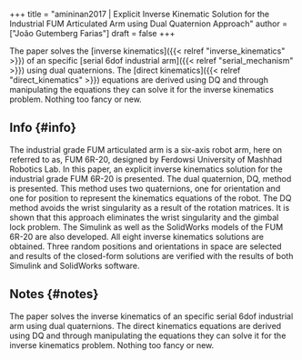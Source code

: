 +++
title = "amininan2017 | Explicit Inverse Kinematic Solution for the Industrial FUM Articulated Arm using Dual Quaternion Approach"
author = ["João Gutemberg Farias"]
draft = false
+++

The paper solves the [inverse kinematics]({{< relref "inverse_kinematics" >}}) of an specific [serial 6dof industrial arm]({{< relref "serial_mechanism" >}}) using dual quaternions. The [direct kinematics]({{< relref "direct_kinematics" >}}) equations are derived using DQ and through manipulating the equations they can solve it for the inverse kinematics problem. Nothing too fancy or new.


## Info {#info}

The industrial grade FUM articulated arm is a six-axis robot arm, here on referred to as, FUM 6R-20, designed by Ferdowsi University of Mashhad Robotics Lab. In this paper, an explicit inverse kinematics solution for the industrial grade FUM 6R-20 is presented. The dual quaternion, DQ, method is presented. This method uses two quaternions, one for orientation and one for position to represent the kinematics equations of the robot. The DQ method avoids the wrist singularity as a result of the rotation matrices. It is shown that this approach eliminates the wrist singularity and the gimbal lock problem. The Simulink as well as the SolidWorks models of the FUM 6R-20 are also developed. All eight inverse kinematics solutions are obtained. Three random positions and orientations in space are selected and results of the closed-form solutions are verified with the results of both Simulink and SolidWorks software.


## Notes {#notes}

The paper solves the inverse kinematics of an specific serial 6dof industrial arm using dual quaternions. The direct kinematics equations are derived using DQ and through manipulating the equations they can solve it for the inverse kinematics problem. Nothing too fancy or new.
